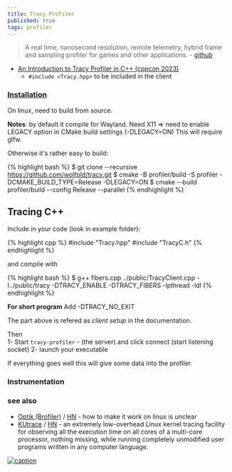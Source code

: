 ```yaml
---
title: Tracy Profiler
published: true
tags: profiler
---
```

> A real time, nanosecond resolution, remote telemetry, hybrid frame and sampling profiler for games and other applications. - [github](https://github.com/wolfpld/tracy/tree/master?tab=readme-ov-file#tracy-profiler)

- [An Introduction to Tracy Profiler in C++ (cppcon 2023)](https://www.youtube.com/watch?v=ghXk3Bk5F2U&t=828s)
	- `#include <Tracy.hpp>` to be included in the client

### [Installation](https://chatgpt.com/share/6728b6e3-fc9c-800d-bc55-98737823c9a1)

On linux, need to build from source.

**Notes**: by default it compile for Wayland.
Need X11 => need to enable LEGACY option in CMake build settings (-DLEGACY=ON)
This will require glfw.

Otherwise it's rather easy to build:

{% highlight bash %}
$ git clone --recursive https://github.com/wolfpld/tracy.git
$ cmake -B profiler/build -S profiler -DCMAKE_BUILD_TYPE=Release -DLEGACY=ON
$ cmake --build profiler/build --config Release --parallel
{% endhighlight %}

## Tracing C++

Include in your code (look in example folder):

{% highlight cpp %}
#include "Tracy.hpp"
#include "TracyC.h"
{% endhighlight %}

and compile with

{% highlight bash %}
$  g++ fibers.cpp ../public/TracyClient.cpp -I../public/tracy -DTRACY_ENABLE -DTRACY_FIBERS -lpthread -ldl
{% endhighlight %}

**For short program**
Add -DTRACY_NO_EXIT

The part above is refered as _client setup_ in the documentation.

Then  
1- Start `tracy-profiler` - (the server)  and click connect (start listening socket)
2- launch your executable

If everything goes well this will give some data into the profiler.

### Instrumentation


### see also
- [Optik (Brofiler)](https://github.com/bombomby/optick?tab=readme-ov-file#optick-c-profiler-for-games) / [HN](https://news.ycombinator.com/item?id=29092136) - how to make it work on linux is unclear
- [KUtrace](https://github.com/dicksites/KUtrace) / [HN](https://news.ycombinator.com/item?id=40972099) -  an extremely low-overhead Linux kernel tracing facility for observing all 
the execution time on all cores of a multi-core processor, nothing missing, while running 
completely unmodified user programs written in any computer language.

[![caption](https://github.com/wolfpld/tracy/raw/master/doc/profiler.png)](https://github.com/wolfpld/tracy)
